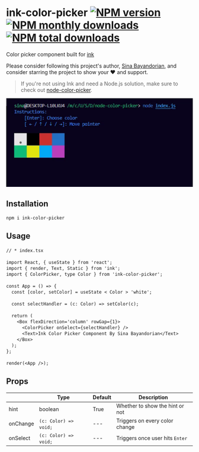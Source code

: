 # ink-color-picker [![NPM version](https://img.shields.io/npm/v/ink-color-picker.svg?style=flat)](https://www.npmjs.com/package/ink-color-picker) [![NPM monthly downloads](https://img.shields.io/npm/dm/ink-color-picker.svg?style=flat)](https://npmjs.org/package/ink-color-picker) [![NPM total downloads](https://img.shields.io/npm/dt/ink-color-picker.svg?style=flat)](https://npmjs.org/package/ink-color-picker)

Color picker component built for [ink](https://www.npmjs.com/package/ink)

Please consider following this project's author, [Sina Bayandorian](https://github.com/sina-byn), and consider starring the project to show your :heart: and support.

> If you're not using Ink and need a Node.js solution, make sure to check out [node-color-picker](https://www.npmjs.com/package/node-color-picker).

![Demo GIF](assets/demo.gif)

## Installation

```shell
npm i ink-color-picker
```

## Usage

```tsx
// * index.tsx

import React, { useState } from 'react';
import { render, Text, Static } from 'ink';
import { ColorPicker, type Color } from 'ink-color-picker';

const App = () => {
  const [color, setColor] = useState < Color > 'white';

  const selectHandler = (c: Color) => setColor(c);

  return (
    <Box flexDirection='column' rowGap={1}>
      <ColorPicker onSelect={selectHandler} />
      <Text>Ink Color Picker Component By Sina Bayandorian</Text>
    </Box>
  );
};

render(<App />);
```

## Props

|          | Type                  | Default | Description                     |
| -------- | --------------------- | ------- | ------------------------------- |
| hint     | boolean               | True    | Whether to show the hint or not |
| onChange | `(c: Color) => void;` | ---     | Triggers on every color change  |
| onSelect | `(c: Color) => void;` | ---     | Triggers once user hits `Enter` |
